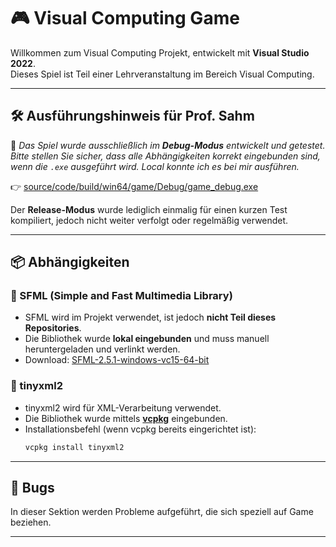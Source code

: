 # 🎮 Visual Computing Game

Willkommen zum Visual Computing Projekt, entwickelt mit **Visual Studio 2022**.  
Dieses Spiel ist Teil einer Lehrveranstaltung im Bereich Visual Computing.

---

## 🛠️ Ausführungshinweis für Prof. Sahm

📌 *Das Spiel wurde ausschließlich im **Debug-Modus** entwickelt und getestet. Bitte stellen Sie sicher, dass alle Abhängigkeiten korrekt eingebunden sind, wenn die `.exe` ausgeführt wird. Local konnte ich es bei mir ausführen.*  

👉 [source/code/build/win64/game/Debug/game_debug.exe](source/code/build/win64/game/Debug/game_debug.exe)

Der **Release-Modus** wurde lediglich einmalig für einen kurzen Test kompiliert, jedoch nicht weiter verfolgt oder regelmäßig verwendet.  

---

## 📦 Abhängigkeiten

### 🔹 SFML (Simple and Fast Multimedia Library)
- SFML wird im Projekt verwendet, ist jedoch **nicht Teil dieses Repositories**.
- Die Bibliothek wurde **lokal eingebunden** und muss manuell heruntergeladen und verlinkt werden.
- Download: [SFML-2.5.1-windows-vc15-64-bit](https://www.sfml-dev.org/files/SFML-2.5.1-windows-vc15-64-bit.zip)

### 🔹 tinyxml2
- tinyxml2 wird für XML-Verarbeitung verwendet.
- Die Bibliothek wurde mittels **[vcpkg](https://github.com/microsoft/vcpkg)** eingebunden.
- Installationsbefehl (wenn vcpkg bereits eingerichtet ist):
  ```bash
  vcpkg install tinyxml2
---

## 🎯 Bugs

In dieser Sektion werden Probleme aufgeführt, die sich speziell auf Game beziehen.

---